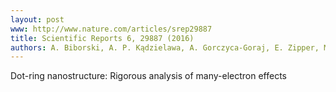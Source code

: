 ```yaml
---
layout: post
www: http://www.nature.com/articles/srep29887
title: Scientific Reports 6, 29887 (2016)
authors: A. Biborski, A. P. Kądzielawa, A. Gorczyca-Goraj, E. Zipper, M. M. Maśka, and J. Spałek
---
```

Dot-ring nanostructure: Rigorous analysis of many-electron effects
